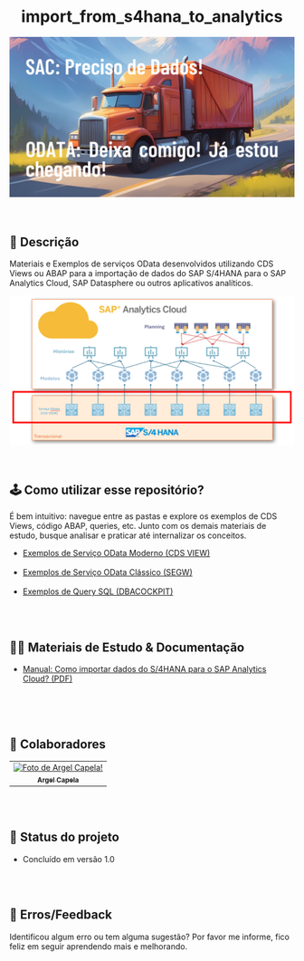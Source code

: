<h1 align="center"> import_from_s4hana_to_analytics </h1>
<center>
<img src=".readme/article_cover.png" width="800px" >
</center>
<br>
<br>

## 📃 Descrição
Materiais e Exemplos de serviços OData desenvolvidos utilizando CDS Views ou ABAP para a importação de dados do SAP S/4HANA para o SAP Analytics Cloud, SAP Datasphere ou outros aplicativos analíticos.

<center>
<img src=".readme/sac_odata_s4_architecture.png" width="800px" >
</center>

<br>
<br>

## 🕹️ Como utilizar esse repositório?
É bem intuitivo: navegue entre as pastas e explore os exemplos de CDS Views, código ABAP, queries, etc. Junto com os demais materiais de estudo, busque analisar e praticar até internalizar os conceitos.
* <a href="/1_odata_moderno (cds_view)/">Exemplos de Serviço OData Moderno (CDS VIEW)</a><br><br>
* <a href="/2_odata_classico (segw)/">Exemplos de Serviço OData Clássico (SEGW)</a><br><br>
* <a href="/3_utilitarios/queries_sql (dbacockpit)/">Exemplos de Query SQL (DBACOCKPIT)</a>

<br>
<br>

## 🧑‍🏫 Materiais de Estudo & Documentação
<!--
* <a href="#">Artigo Linkedin: Como importar dados do S/4HANA para o SAP Analytics Cloud?</a><br><br>-->
* <a href="#">Manual: Como importar dados do S/4HANA para o SAP Analytics Cloud? (PDF)</a><br><br>
<!--
* <a href="#">Videoaula: Como importar dados do S/4HANA para o SAP Analytics Cloud</a> -->


<br>
<br>

## 🤝 Colaboradores
<table>
  <tr>
    <td align="center">
      <a href="http://github.com/argelcapela">
        <img src="https://avatars.githubusercontent.com/u/79276276?s=400&u=055b803f4708d59eaf50208ba601f85844125757&v=4" width="100px;" alt="Foto de Argel Capela!"/><br>
        <sub>
          <b>Argel Capela</b>
        </sub>
      </a>
    </td>
  </tr>
</table>

<br>
<br>

## 🎯 Status do projeto
* Concluído em versão 1.0

<br>
<br>

## 🦟 Erros/Feedback
Identificou algum erro ou tem alguma sugestão? Por favor me informe, fico feliz em seguir aprendendo mais e melhorando.
